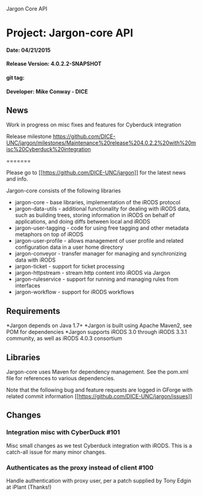 
Jargon Core API


# Project: Jargon-core API
#### Date: 04/21/2015
#### Release Version: 4.0.2.2-SNAPSHOT
#### git tag:
#### Developer: Mike Conway - DICE

## News

Work in progress on misc fixes and features for Cyberduck integration

Release  milestone https://github.com/DICE-UNC/jargon/milestones/Maintenance%20release%204.0.2.2%20with%20misc%20Cyberduck%20integration

=======

Please go to [[https://github.com/DICE-UNC/jargon]] for the latest news and info.

Jargon-core consists of the following libraries

* jargon-core - base libraries, implementation of the iRODS protocol
* jargon-data-utils - additional functionality for dealing with iRODS data, such as building trees, storing information in iRODS on behalf of applications, and doing diffs between local and iRODS
* jargon-user-tagging - code for using free tagging and other metadata metaphors on top of iRODS
* jargon-user-profile - allows management of user profile and related configuration data in a user home directory
* jargon-conveyor - transfer manager for managing and synchronizing data with iRODS
* jargon-ticket - support for ticket processing
* jargon-httpstream - stream http content into iRODS via Jargon
* jargon-ruleservice - support for running and managing rules from interfaces
* jargon-workflow - support for iRODS workflows

## Requirements

*Jargon depends on Java 1.7+
*Jargon is built using Apache Maven2, see POM for dependencies
*Jargon supports iRODS 3.0 through iRODS 3.3.1 community, as well as iRODS 4.0.3 consortium

## Libraries

Jargon-core uses Maven for dependency management.  See the pom.xml file for references to various dependencies.

Note that the following bug and feature requests are logged in GForge with related commit information [[https://github.com/DICE-UNC/jargon/issues]]

## Changes

### Integration misc with CyberDuck #101

Misc small changes as we test Cyberduck integration with iRODS.  This is a catch-all issue for many minor changes.

### Authenticates as the proxy instead of client #100

Handle authentication with proxy user, per a patch supplied by Tony Edgin at iPlant (Thanks!) 


